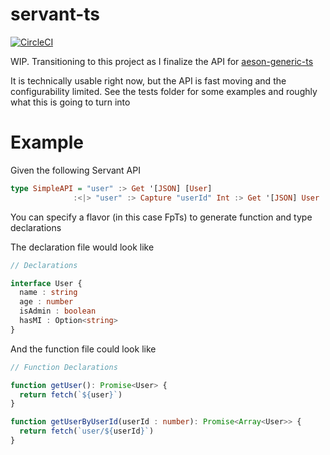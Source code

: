 # servant-ts

[![CircleCI](https://circleci.com/gh/smaccoun/servant-ts.svg?style=svg)](https://circleci.com/gh/smaccoun/servant-ts)

WIP. Transitioning to this project as I finalize the API for [aeson-generic-ts](https://github.com/smaccoun/aeson-generic-ts/commit/42153bf1bfa8c0f8427dd2410b5b73a8ce597b45)

It is technically usable right now, but the API is fast moving and the configurability limited. See the tests folder for some examples and roughly what this is going to turn into

# Example

Given the following Servant API

```haskell
type SimpleAPI = "user" :> Get '[JSON] [User]
              :<|> "user" :> Capture "userId" Int :> Get '[JSON] User

```

You can specify a flavor (in this case FpTs) to generate function and type declarations

The declaration file would look like

```Typescript
// Declarations

interface User { 
  name : string
  age : number
  isAdmin : boolean
  hasMI : Option<string>
}
```

And the function file could look like

```Typescript
// Function Declarations

function getUser(): Promise<User> {
  return fetch(`${user}`)
}

function getUserByUserId(userId : number): Promise<Array<User>> {
  return fetch(`user/${userId}`)
}
```


